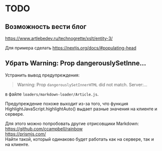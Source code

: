 TODO
====

Возможность вести блог
---------------------

https://www.artlebedev.ru/technogrette/xslt/entity-3/

Для примера сделать
https://nextjs.org/docs/#populating-head

Убрать Warning: Prop dangerouslySetInne...
------------------------------------------

Устранить вывод предупреждения:
> Warning: Prop `dangerouslySetInnerHTML` did not match. Server:...

в файле `loaders/markdown-loader/Article.js`.

Предупреждение похоже выходит из-за того, что 
функция HighlightJavaScript.highlightAuto()
выдает разные значения на клиенте и сервере.

Для этого можно попробовать другие отрисовщики Markdown:  
https://github.com/ccampbell/rainbow  
https://prismjs.com/  
Найти такой, который одинаково будет работать как на сервере, 
так и на клиенте.